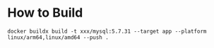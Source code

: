 # How to Build

```
docker buildx build -t xxx/mysql:5.7.31 --target app --platform linux/arm64,linux/amd64 --push .
```
